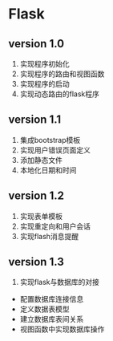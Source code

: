 # Flask

## version 1.0

1. 实现程序初始化
2. 实现程序的路由和视图函数
3. 实现程序的启动
4. 实现动态路由的flask程序

## version 1.1

1. 集成bootstrap模板
2. 实现用户错误页面定义
3. 添加静态文件
4. 本地化日期和时间

## version 1.2

1. 实现表单模板
2. 实现重定向和用户会话
3. 实现flash消息提醒

## version 1.3

1. 实现flask与数据库的对接
+  配置数据库连接信息
+  定义数据表模型
+  建立数据库表间关系
+  视图函数中实现数据库操作


